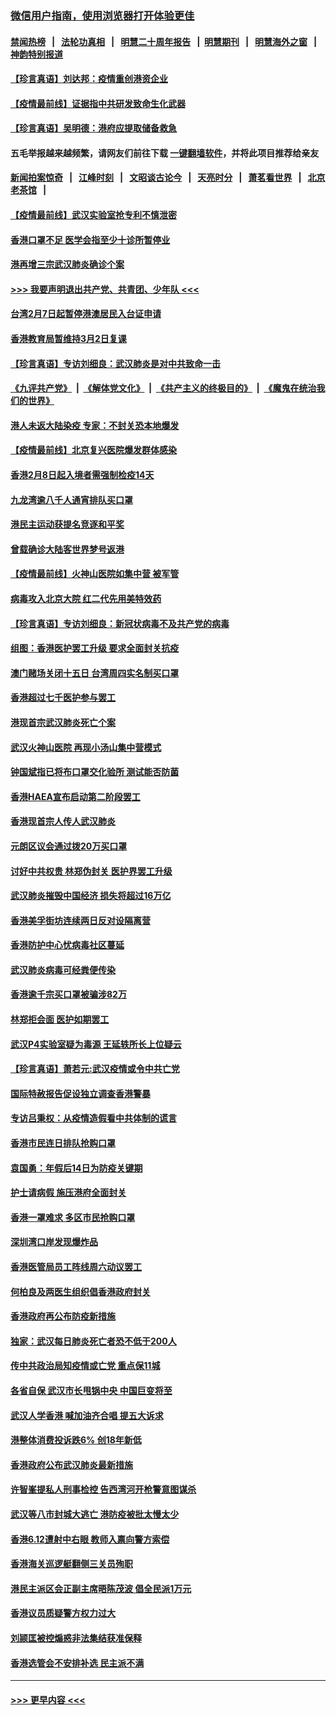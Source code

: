 ### [微信用户指南，使用浏览器打开体验更佳](https://github.com/gfw-breaker/banned-news1/blob/master/indexes/wechat-guide.md?t=0)
#### [禁闻热榜](热点新闻.md?t=0)  &nbsp;&nbsp;|&nbsp;&nbsp; [法轮功真相](https://github.com/gfw-breaker/truth/blob/master/README.md?t=0) &nbsp;&nbsp;|&nbsp;&nbsp; [明慧二十周年报告](https://github.com/gfw-breaker/mh-reports/blob/master/README.md?t=0) &nbsp;&nbsp;|&nbsp;&nbsp;[明慧期刊](https://github.com/gfw-breaker/mh-qikan) &nbsp;&nbsp;|&nbsp;&nbsp; [明慧海外之窗](https://github.com/gfw-breaker/mh-news/blob/master/README.md?t=0) &nbsp;&nbsp;|&nbsp;&nbsp; [神韵特别报道](https://github.com/gfw-breaker/mh-news/blob/master/shenyun.md?t=0)
#### [【珍言真语】刘达邦：疫情重创港资企业](../pages/nsc415/n11854274.md?t=02091155) 
#### [【疫情最前线】证据指中共研发致命生化武器](../pages/nsc415/n11853087.md?t=02091155) 
#### [【珍言真语】吴明德：港府应提取储备救急](../pages/nsc415/n11852734.md?t=02091155) 
#### 五毛举报越来越频繁，请网友们前往下载 [一键翻墙软件](https://github.com/gfw-breaker/ssr-accounts)，并将此项目推荐给亲友
#### [新闻拍案惊奇](https://github.com/gfw-breaker/banned-news1/blob/master/pages/link4.md) &nbsp;&nbsp;|&nbsp;&nbsp; [江峰时刻](https://github.com/gfw-breaker/banned-news1/blob/master/pages/link4.md) &nbsp;&nbsp;|&nbsp;&nbsp; [文昭谈古论今](https://github.com/gfw-breaker/banned-news1/blob/master/pages/link4.md) &nbsp;&nbsp;|&nbsp;&nbsp; [天亮时分](https://github.com/gfw-breaker/banned-news1/blob/master/pages/link4.md) &nbsp;&nbsp;|&nbsp;&nbsp; [萧茗看世界](https://github.com/gfw-breaker/banned-news1/blob/master/pages/link4.md) &nbsp;&nbsp;|&nbsp;&nbsp; [北京老茶馆](https://github.com/gfw-breaker/banned-news1/blob/master/pages/link4.md) &nbsp;&nbsp;|&nbsp;&nbsp; 
#### [【疫情最前线】武汉实验室抢专利不慎泄密](../pages/nsc415/n11850310.md?t=02091155) 
#### [香港口罩不足 医学会指至少十诊所暂停业](../pages/nsc415/n11850301.md?t=02091155) 
#### [港再增三宗武汉肺炎确诊个案](../pages/nsc415/n11850328.md?t=02091155) 
#### [>>> 我要声明退出共产党、共青团、少年队 <<<](https://github.com/begood0513/goodnews/blob/master/quit/letter.md) 
#### [台湾2月7日起暂停港澳居民入台证申请](../pages/nsc415/n11850304.md?t=02091155) 
#### [香港教育局暂维持3月2日复课](../pages/nsc415/n11850260.md?t=02091155) 
#### [【珍言真语】专访刘细良：武汉肺炎是对中共致命一击](../pages/nsc415/n11849934.md?t=02091155) 
#### [《九评共产党》](https://github.com/begood0513/9ping.md/blob/master/README.md) &nbsp;|&nbsp; [《解体党文化》](../../../../jtdwh.md/blob/master/README.md)  &nbsp;|&nbsp; [《共产主义的终极目的》](../../../../gczydzjmd.md/blob/master/README.md) &nbsp;|&nbsp; [《魔鬼在统治我们的世界》](../../../../mgztzwmdsj.md/blob/master/README.md) 
#### [港人未返大陆染疫 专家：不封关恐本地爆发](../pages/nsc415/n11848021.md?t=02091155) 
#### [【疫情最前线】北京复兴医院爆发群体感染](../pages/nsc415/n11847626.md?t=02091155) 
#### [香港2月8日起入境者需强制检疫14天](../pages/nsc415/n11847658.md?t=02091155) 
#### [九龙湾逾八千人通宵排队买口罩](../pages/nsc415/n11847647.md?t=02091155) 
#### [港民主运动获提名竞逐和平奖](../pages/nsc415/n11847633.md?t=02091155) 
#### [曾载确诊大陆客世界梦号返港](../pages/nsc415/n11847608.md?t=02091155) 
#### [【疫情最前线】火神山医院如集中营 被军管](../pages/nsc415/n11847524.md?t=02091155) 
#### [病毒攻入北京大院 红二代先用美特效药](../pages/nsc415/n11847427.md?t=02091155) 
#### [【珍言真语】专访刘细良：新冠状病毒不及共产党的病毒](../pages/nsc415/n11847164.md?t=02091155) 
#### [组图：香港医护罢工升级 要求全面封关抗疫](../pages/nsc415/n11844107.md?t=02091155) 
#### [澳门赌场关闭十五日 台湾周四实名制买口罩](../pages/nsc415/n11845083.md?t=02091155) 
#### [香港超过七千医护参与罢工](../pages/nsc415/n11845051.md?t=02091155) 
#### [港现首宗武汉肺炎死亡个案](../pages/nsc415/n11844998.md?t=02091155) 
#### [武汉火神山医院 再现小汤山集中营模式](../pages/nsc415/n11844763.md?t=02091155) 
#### [钟国斌指已将布口罩交化验所 测试能否防菌](../pages/nsc415/n11842783.md?t=02091155) 
#### [香港HAEA宣布启动第二阶段罢工](../pages/nsc415/n11842723.md?t=02091155) 
#### [香港现首宗人传人武汉肺炎](../pages/nsc415/n11842766.md?t=02091155) 
#### [元朗区议会通过拨20万买口罩](../pages/nsc415/n11842754.md?t=02091155) 
#### [讨好中共权贵 林郑伪封关 医护界罢工升级](../pages/nsc415/n11842359.md?t=02091155) 
#### [武汉肺炎摧毁中国经济 损失将超过16万亿](../pages/nsc415/n11839723.md?t=02091155) 
#### [香港美孚街坊连续两日反对设隔离营](../pages/nsc415/n11839962.md?t=02091155) 
#### [香港防护中心忧病毒社区蔓延](../pages/nsc415/n11839933.md?t=02091155) 
#### [武汉肺炎病毒可经粪便传染](../pages/nsc415/n11839939.md?t=02091155) 
#### [香港逾千宗买口罩被骗涉82万](../pages/nsc415/n11839914.md?t=02091155) 
#### [林郑拒会面 医护如期罢工](../pages/nsc415/n11839892.md?t=02091155) 
#### [武汉P4实验室疑为毒源 王延轶所长上位疑云](../pages/nsc415/n11835543.md?t=02091155) 
#### [【珍言真语】萧若元:武汉疫情或令中共亡党](../pages/nsc415/n11829394.md?t=02091155) 
#### [国际特赦报告促设独立调查香港警暴](../pages/nsc415/n11833845.md?t=02091155) 
#### [专访吕秉权：从疫情造假看中共体制的谎言](../pages/nsc415/n11833813.md?t=02091155) 
#### [香港市民连日排队抢购口罩](../pages/nsc415/n11833794.md?t=02091155) 
#### [袁国勇：年假后14日为防疫关键期](../pages/nsc415/n11831088.md?t=02091155) 
#### [护士请病假 施压港府全面封关](../pages/nsc415/n11831030.md?t=02091155) 
#### [香港一罩难求 多区市民抢购口罩](../pages/nsc415/n11831002.md?t=02091155) 
#### [深圳湾口岸发现爆炸品](../pages/nsc415/n11828802.md?t=02091155) 
#### [香港医管局员工阵线周六动议罢工](../pages/nsc415/n11828762.md?t=02091155) 
#### [何柏良及两医生组织倡香港政府封关](../pages/nsc415/n11828749.md?t=02091155) 
#### [香港政府再公布防疫新措施](../pages/nsc415/n11828716.md?t=02091155) 
#### [独家：武汉每日肺炎死亡者恐不低于200人](../pages/nsc415/n11828240.md?t=02091155) 
#### [传中共政治局知疫情或亡党 重点保11城](../pages/nsc415/n11828145.md?t=02091155) 
#### [各省自保 武汉市长甩锅中央 中国巨变将至](../pages/nsc415/n11828021.md?t=02091155) 
#### [武汉人学香港 喊加油齐合唱 提五大诉求](../pages/nsc415/n11827046.md?t=02091155) 
#### [港整体消费投诉跌6% 创18年新低](../pages/nsc415/n11817280.md?t=02091155) 
#### [香港政府公布武汉肺炎最新措施](../pages/nsc415/n11817152.md?t=02091155) 
#### [许智峯提私人刑事检控 告西湾河开枪警意图谋杀](../pages/nsc415/n11817132.md?t=02091155) 
#### [武汉等八市封城大逃亡 港防疫被批太慢太少](../pages/nsc415/n11817058.md?t=02091155) 
#### [香港6.12遭射中右眼 教师入禀向警方索偿](../pages/nsc415/n11814678.md?t=02091155) 
#### [香港海关巡逻艇翻侧三关员殉职](../pages/nsc415/n11814604.md?t=02091155) 
#### [港民主派区会正副主席晤陈茂波 倡全民派1万元](../pages/nsc415/n11814582.md?t=02091155) 
#### [香港议员质疑警方权力过大](../pages/nsc415/n11814560.md?t=02091155) 
#### [刘颕匡被控煽惑非法集结获准保释](../pages/nsc415/n11811727.md?t=02091155) 
#### [香港选管会不安排补选 民主派不满](../pages/nsc415/n11811691.md?t=02091155) 

----
#### [ >>> 更早内容 <<< ](../indexes/nsc415-earlier.md)

